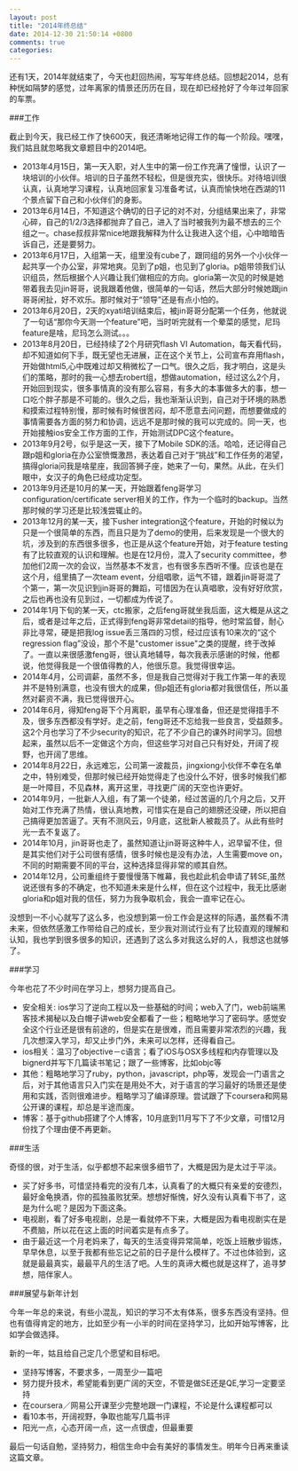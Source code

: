 ```yaml
---
layout: post
title: "2014年终总结"
date: 2014-12-30 21:50:14 +0800
comments: true
categories: 
---
```


还有1天，2014年就结束了，今天也赶回热闹，写写年终总结。回想起2014，总有种恍如隔梦的感觉，过年离家的情景还历历在目，现在却已经抢好了今年过年回家的车票。

<!-- more -->

###工作

截止到今天，我已经工作了快600天，我还清晰地记得工作的每一个阶段。嘿嘿，我们姑且就忽略我文章题目中的2014吧。

+ 2013年4月15日，第一天入职，对人生中的第一份工作充满了憧憬，认识了一块培训的小伙伴。培训的日子虽然不轻松，但是很充实，很快乐。对待培训很认真，认真地学习课程，认真地回家复习准备考试，认真而愉快地在西湖的11个景点留下自己和小伙伴们的身影。
+ 2013年6月14日，不知道这个确切的日子记的对不对，分组结果出来了，非常心碎，自己的1/2/3选择都抛弃了自己，进入了当时被我列为最不想去的三个组之一。chase叔叔非常nice地跟我解释为什么让我进入这个组，心中暗暗告诉自己，还是要努力。
+ 2013年6月17日，入组第一天，组里没有cube了，跟同组的另外一个小伙伴一起共享一个办公室，非常地爽。见到了p姐，也见到了gloria。p姐带领我们认识组员，然后根据个人兴趣让我们做相应的方向。gloria第一次见的时候是她带着我去见jin哥哥，说我跟着他做，很简单的一句话，然后大部分时候她跟jin哥哥闲扯，好不欢乐。那时候对于“领导”还是有点小怕的。
+ 2013年6月20日，2天的xyati培训结束后，被jin哥哥分配第一个任务，他就说了一句话“那你今天测一个feature”吧，当时听完就有一个晕菜的感觉，尼玛feature是啥，尼玛怎么测试。。。
+ 2013年8月20日，已经持续了2个月研究flash VI Automation，每天看代码，却不知道如何下手，既无望也无进展，正在这个关节上，公司宣布弃用flash，开始做html5,心中既难过却又稍微松了一口气。很久之后，我才明白，这是头们的策略，那时的我一心想去robert组，想做automation，经过这么2个月，开始回到现实，很多事情真的没有那么容易，有多大的本事做多大的事，想一口吃个胖子那是不可能的。很久之后，我也渐渐认识到，自己对于环境的熟悉和摸索过程特别慢，那时候有时候很苦闷，却不愿意去问问题，而想要做成的事情需要各方面的努力和协调，远远不是那时候的我可以完成的。同一天，也开始接触ios安全工作方面的工作，开始测试DPC这个feature。
+ 2013年9月2号，似乎是这一天，接下了Mobile SDK的活。哈哈，还记得自己跟p姐和gloria在办公室愤慨激昂，表达着自己对于“挑战”和工作任务的渴望，搞得gloria问我是啥星座，我回答狮子座，她来了一句，果然。从此，在头们眼中，女汉子的角色已经成功定型。
+ 2013年9月还是10月的某一天，开始跟着feng哥学习configuration/certificate server相关的工作，作为一个临时的backup。当然那时候的学习还是比较浅尝辄止的。
+ 2013年12月的某一天，接下usher integration这个feature，开始的时候以为只是一个很简单的东西，而且只是为了demo的使用，后来发现是一个很大的坑，涉及到的东西很多很多，也正是从这个feature开始，对于feature testing有了比较直观的认识和理解。也是在12月份，混入了security committee，参加他们2周一次的会议，当然基本不发言，也有很多东西听不懂。应该也是在这个月，组里搞了一次team event，分组唱歌，运气不错，跟着jin哥哥混了个第一，第一次见识到jin哥哥的舞蹈，可惜因为在认真唱歌，没有好好欣赏，之后也再也没有见到过，一切都成为传说了。
+ 2014年1月下旬的某一天，ctc搬家，之后feng哥就坐我后面，这大概是从这之后，或者是过年之后，正式得到feng哥非常detail的指导，他时常监督，耐心非比寻常，硬是把我log issue丢三落四的习惯，经过应该有10来次的“这个regression flag”没设，那个不是"customer issue"之类的提醒，终于改掉了。一直以来很感激feng哥，很认真地辅导，每次我表示感谢的时候，他都说，他觉得我是一个很值得教的人，他很乐意。我觉得很幸运。
+ 2014年4月，公司调薪，虽然不多，但是我自己觉得对于我工作第一年的表现并不是特别满意，也没有很大的成果，但p姐还有gloria都对我很信任，所以虽然对薪资不满，我已觉得很开心。
+ 2014年6月，得知feng哥下个月离职，虽早有心理准备，但还是觉得措手不及，很多东西都没有学好。走之前，feng哥还不忘给我一些良言，受益颇多。这2个月也学习了不少security的知识，花了不少自己的课外时间学习。回想起来，虽然以后不一定做这个方向，但这些学习对自己只有好处，开阔了视野，也开阔了思维。
+ 2014年8月22日，永远难忘，公司第一波裁员，jingxiong小伙伴不幸在名单之中，特别难受，但那时候已经开始觉得走了也没什么不好，很多时候我们都是一叶障目，不见森林，离开这里，寻找更广阔的天空也许更好。
+ 2014年9月，一批新人入组，有了第一个徒弟，经过苦逼的几个月之后，又开始对工作充满了热情，很认真地教，可惜实在是自己的翅膀还没硬，所以把自己搞得更加苦逼了。天有不测风云，9月底，这批新人被裁员了。从此有些时光一去不复返了。
+ 2014年10月，jin哥哥也走了，虽然知道让jin哥哥这种牛人，迟早留不住，但是其实他们对于公司很有感情，很多时候也是没有办法，人生需要move on，不同的时期需要不同的平台，这种选择显得非常的顺其自然。
+ 2014年12月，公司重组终于要慢慢落下帷幕，我也趁此机会申请了转SE,虽然说还很有多的不确定，也不知道未来是什么样，但在这个过程中，我无比感谢gloria和p姐对我的信任，努力为我争取机会，我会一直牢记在心。

没想到一不小心就写了这么多，也没想到第一份工作会是这样的际遇，虽然看不清未来，但依然感激工作带给自己的成长，至少我对测试行业有了比较直观的理解和认知，我也学到很多很多的知识，还遇到了这么多对我这么好的人，我想这也就够了。

###学习

今年也花了不少时间在学习上，想努力提高自己。

+ 安全相关: ios学习了逆向工程以及一些基础的时间；web入了门，web前端黑客技术揭秘以及白帽子讲web安全都看了一些；粗略地学习了密码学。感觉安全这个行业还是很有前途的，但是实在是很难，而且需要非常浓烈的兴趣，我几次想深入学习，却又止步门外，未来可以怎样，还得看自己。
+ ios相关：温习了objective－c语言；看了iOS与OSX多线程和内存管理以及bignerd并写下几篇读书笔记；跟了一些博客，比如objc等
+ 其他：粗略地学习了ruby，python，javascript，php等，发现会一门语言之后，对于其他语言只入门实在是用处不大，对于语言的学习最好的场景还是使用和实践，否则很难进步。粗略学习了编译原理。尝试跟了下coursera和网易公开课的课程，却总是半途而废。
+ 博客：基于github搭建了个人博客，10月底到11月写下了不少文章，可惜12月份找了个理由便不再更新。

###生活

奇怪的很，对于生活，似乎都想不起来很多细节了，大概是因为是太过于平淡。

+ 买了好多书，可惜坚持看完的没有几本，认真看了的大概只有亲爱的安德烈，最好金龟换酒，你的孤独虽败犹荣。想想好惭愧，好久没有认真看下书了，这是为什么呢？是因为下面这条。
+ 电视剧，看了好多电视剧，总是一看就停不下来，大概是因为看电视剧实在是不费脑，所以花在这上面的时间着实是有点多了。
+ 由于最近这一个月老妈来了，每天的生活变得异常简单，吃饭上班散步锻炼，早早休息，以至于我都有些忘记之前的日子是什么模样了。不过也体验到，这就是最最真实，最最平凡的生活了吧。人生的真谛大概也就是这样了，追寻梦想，陪伴家人。

###展望与新年计划

今年一年总的来说，有些小混乱，知识的学习不太有体系，很多东西没有坚持。但也有值得肯定的地方，比如至少有一小半的时间在坚持学习，比如开始写博客，比如学会做选择。

新的一年，姑且给自己定几个愿望和目标吧。

+ 坚持写博客，不要求多，一周至少一篇吧
+ 努力提升技术，希望能看到更广阔的天空，不管是做SE还是QE,学习一定要坚持
+ 在coursera／网易公开课至少完整地跟一门课程，不论是什么课程都可以
+ 看10本书，开阔视野，争取也能写几篇书评
+ 阳光一点，心态开阔一点，这一点很虚，但最重要

最后一句话自勉，坚持努力，相信生命中会有美好的事情发生。明年今日再来重读这篇文章。